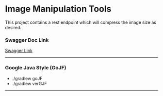 # Image Manipulation Tools

This project contains a rest endpoint which will compress the image size as desired.

### Swagger Doc Link 
[Swagger Link]("http://localhost:8080/swagger-ui/index.html")

---------
### Google Java Style (GoJF)
- ./gradlew goJF
- ./gradlew verGJF

---------

